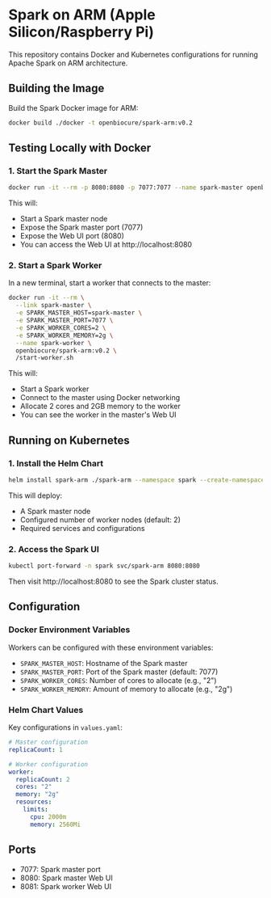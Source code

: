 # Spark on ARM (Apple Silicon/Raspberry Pi)

This repository contains Docker and Kubernetes configurations for running Apache Spark on ARM architecture.

## Building the Image

Build the Spark Docker image for ARM:

```sh
docker build ./docker -t openbiocure/spark-arm:v0.2
```

## Testing Locally with Docker

### 1. Start the Spark Master

```sh
docker run -it --rm -p 8080:8080 -p 7077:7077 --name spark-master openbiocure/spark-arm:v0.2
```

This will:
- Start a Spark master node
- Expose the Spark master port (7077)
- Expose the Web UI port (8080)
- You can access the Web UI at http://localhost:8080

### 2. Start a Spark Worker

In a new terminal, start a worker that connects to the master:

```sh
docker run -it --rm \
  --link spark-master \
  -e SPARK_MASTER_HOST=spark-master \
  -e SPARK_MASTER_PORT=7077 \
  -e SPARK_WORKER_CORES=2 \
  -e SPARK_WORKER_MEMORY=2g \
  --name spark-worker \
  openbiocure/spark-arm:v0.2 \
  /start-worker.sh
```

This will:
- Start a Spark worker
- Connect to the master using Docker networking
- Allocate 2 cores and 2GB memory to the worker
- You can see the worker in the master's Web UI

## Running on Kubernetes

### 1. Install the Helm Chart

```sh
helm install spark-arm ./spark-arm --namespace spark --create-namespace
```

This will deploy:
- A Spark master node
- Configured number of worker nodes (default: 2)
- Required services and configurations

### 2. Access the Spark UI

```sh
kubectl port-forward -n spark svc/spark-arm 8080:8080
```

Then visit http://localhost:8080 to see the Spark cluster status.

## Configuration

### Docker Environment Variables

Workers can be configured with these environment variables:
- `SPARK_MASTER_HOST`: Hostname of the Spark master
- `SPARK_MASTER_PORT`: Port of the Spark master (default: 7077)
- `SPARK_WORKER_CORES`: Number of cores to allocate (e.g., "2")
- `SPARK_WORKER_MEMORY`: Amount of memory to allocate (e.g., "2g")

### Helm Chart Values

Key configurations in `values.yaml`:
```yaml
# Master configuration
replicaCount: 1

# Worker configuration
worker:
  replicaCount: 2
  cores: "2"
  memory: "2g"
  resources:
    limits:
      cpu: 2000m
      memory: 2560Mi
```

## Ports

- 7077: Spark master port
- 8080: Spark master Web UI
- 8081: Spark worker Web UI